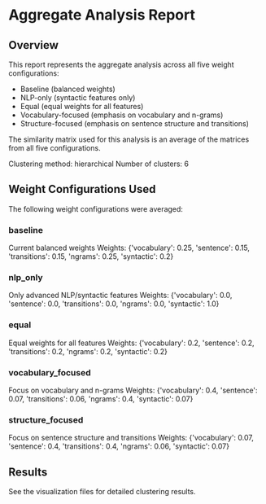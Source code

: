 # Aggregate Analysis Report
## Overview
This report represents the aggregate analysis across all five weight configurations:
- Baseline (balanced weights)
- NLP-only (syntactic features only)
- Equal (equal weights for all features)
- Vocabulary-focused (emphasis on vocabulary and n-grams)
- Structure-focused (emphasis on sentence structure and transitions)

The similarity matrix used for this analysis is an average of the matrices from all five configurations.

Clustering method: hierarchical
Number of clusters: 6

## Weight Configurations Used
The following weight configurations were averaged:
### baseline
Current balanced weights
Weights: {'vocabulary': 0.25, 'sentence': 0.15, 'transitions': 0.15, 'ngrams': 0.25, 'syntactic': 0.2}

### nlp_only
Only advanced NLP/syntactic features
Weights: {'vocabulary': 0.0, 'sentence': 0.0, 'transitions': 0.0, 'ngrams': 0.0, 'syntactic': 1.0}

### equal
Equal weights for all features
Weights: {'vocabulary': 0.2, 'sentence': 0.2, 'transitions': 0.2, 'ngrams': 0.2, 'syntactic': 0.2}

### vocabulary_focused
Focus on vocabulary and n-grams
Weights: {'vocabulary': 0.4, 'sentence': 0.07, 'transitions': 0.06, 'ngrams': 0.4, 'syntactic': 0.07}

### structure_focused
Focus on sentence structure and transitions
Weights: {'vocabulary': 0.07, 'sentence': 0.4, 'transitions': 0.4, 'ngrams': 0.06, 'syntactic': 0.07}

## Results
See the visualization files for detailed clustering results.